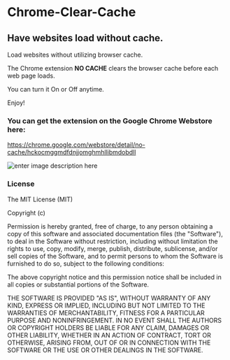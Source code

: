 
# Chrome-Clear-Cache

## Have websites load without cache.

Load websites without utilizing browser cache.

The Chrome extension **NO CACHE** clears the browser cache before each web page loads. 

You can turn it On or Off anytime. 

Enjoy!

### You can get the extension on the Google Chrome Webstore here:
https://chrome.google.com/webstore/detail/no-cache/hckocmggmdfdnjjomghmhllibmdobdll


![enter image description here](https://lh3.googleusercontent.com/uapZfC-CfQjTXvM8tkbqi2SKrZQ6Ouvrj0SJSozj3HoR7DiuoTvAOCYR9u8mpzo37WPFrNtk_A=w640-h400-e365)


### License

 The MIT License (MIT)

Copyright (c)

Permission is hereby granted, free of charge, to any person obtaining a copy of this software and associated documentation files (the "Software"), to deal in the Software without restriction, including without limitation the rights to use, copy, modify, merge, publish, distribute, sublicense, and/or sell copies of the Software, and to permit persons to whom the Software is furnished to do so, subject to the following conditions:

The above copyright notice and this permission notice shall be included in all copies or substantial portions of the Software.

THE SOFTWARE IS PROVIDED "AS IS", WITHOUT WARRANTY OF ANY KIND, EXPRESS OR IMPLIED, INCLUDING BUT NOT LIMITED TO THE WARRANTIES OF MERCHANTABILITY, FITNESS FOR A PARTICULAR PURPOSE AND NONINFRINGEMENT. IN NO EVENT SHALL THE AUTHORS OR COPYRIGHT HOLDERS BE LIABLE FOR ANY CLAIM, DAMAGES OR OTHER LIABILITY, WHETHER IN AN ACTION OF CONTRACT, TORT OR OTHERWISE, ARISING FROM, OUT OF OR IN CONNECTION WITH THE SOFTWARE OR THE USE OR OTHER DEALINGS IN THE SOFTWARE.

